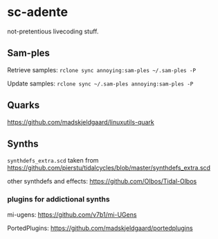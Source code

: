 # sc-adente
not-pretentious livecoding stuff.

## Sam-ples
Retrieve samples:
```rclone sync annoying:sam-ples ~/.sam-ples -P```

Update samples:
```rclone sync ~/.sam-ples annoying:sam-ples -P```

## Quarks
https://github.com/madskjeldgaard/linuxutils-quark

## Synths
`synthdefs_extra.scd` taken from https://github.com/pierstu/tidalcycles/blob/master/synthdefs_extra.scd

other synthdefs and effects:
https://github.com/Olbos/Tidal-Olbos

### plugins for addictional synths
mi-ugens:
https://github.com/v7b1/mi-UGens

PortedPlugins:
https://github.com/madskjeldgaard/portedplugins
